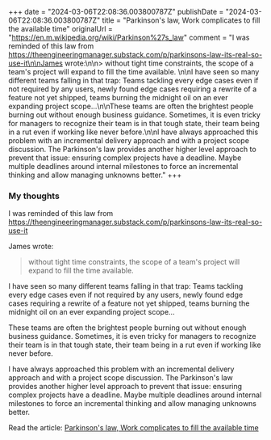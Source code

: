 +++
date = "2024-03-06T22:08:36.003800787Z"
publishDate = "2024-03-06T22:08:36.003800787Z"
title = "Parkinson's law, Work complicates to fill the available time"
originalUrl = "https://en.m.wikipedia.org/wiki/Parkinson%27s_law"
comment = "I was reminded of this law from https://theengineeringmanager.substack.com/p/parkinsons-law-its-real-so-use-it\n\nJames wrote:\n\n> without tight time constraints, the scope of a team's project will expand to fill the time available. \n\nI have seen so many different teams falling in that trap:  Teams tackling every edge cases even if not required by any users, newly found edge cases requiring a rewrite of a feature not yet shipped, teams burning the midnight oil on an ever expanding project scope...\n\nThese teams are often the brightest people burning out without enough business guidance. Sometimes, it is even tricky for managers to recognize their team is in that tough state, their team being in a rut even if working like never before.\n\nI have always approached this problem with an incremental delivery approach and with a project scope discussion. The Parkinson's law provides another higher level approach to prevent that issue: ensuring complex projects have a deadline. Maybe multiple deadlines around internal milestones to force an incremental thinking and allow managing unknowns better."
+++

### My thoughts

I was reminded of this law from https://theengineeringmanager.substack.com/p/parkinsons-law-its-real-so-use-it

James wrote:

> without tight time constraints, the scope of a team's project will expand to fill the time available. 

I have seen so many different teams falling in that trap:  Teams tackling every edge cases even if not required by any users, newly found edge cases requiring a rewrite of a feature not yet shipped, teams burning the midnight oil on an ever expanding project scope...

These teams are often the brightest people burning out without enough business guidance. Sometimes, it is even tricky for managers to recognize their team is in that tough state, their team being in a rut even if working like never before.

I have always approached this problem with an incremental delivery approach and with a project scope discussion. The Parkinson's law provides another higher level approach to prevent that issue: ensuring complex projects have a deadline. Maybe multiple deadlines around internal milestones to force an incremental thinking and allow managing unknowns better.

Read the article: [Parkinson's law, Work complicates to fill the available time](https://en.m.wikipedia.org/wiki/Parkinson%27s_law)
